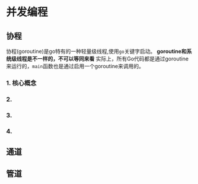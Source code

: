 # 并发编程
## 协程
协程(goroutine)是go特有的一种轻量级线程,使用`go`关键字启动。
**goroutine和系统级线程是不一样的，不可以等同来看**
实际上，所有Go代码都是通过goroutine来运行的，`main`函数也是通过启用一个goroutine来调用的。
### 1. 核心概念

### 2. 

### 3. 

### 4. 


## 通道
###
###
###

## 管道
